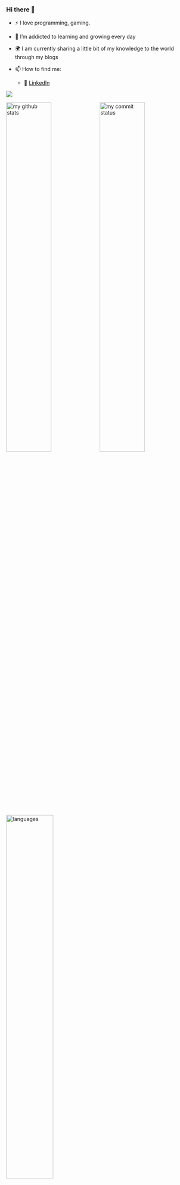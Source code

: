 ### Hi there 👋


- :zap: I love programming, gaming.
- 🌱 I’m addicted to learning and growing every day
- :earth_africa: I am currently sharing a little bit of my knowledge to the world through my blogs
- 📫 How to find me: 

  - :office: [LinkedIn](https://www.linkedin.com/in/akifka/)


![](https://komarev.com/ghpvc/?username=akifKA)

 <img src="https://github-readme-stats.vercel.app/api?username=nathanColton&theme=chartreuse-dark" alt="my github stats" width="49%"/>
 <img src="https://github-readme-streak-stats.herokuapp.com/?user=nathanColton&theme=chartreuse-dark" alt="my commit status" width="49%" />
  <img src="https://github-readme-stats.vercel.app/api/top-langs/?username=nathanColton&theme=chartreuse-dark&layout=compact" alt="languages" width="50%">
